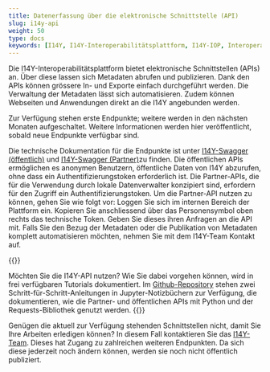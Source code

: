 ```yaml
---
title: Datenerfassung über die elektronische Schnittstelle (API)
slug: i14y-api
weight: 50
type: docs
keywords: [I14Y, I14Y-Interoperabilitätsplattform, I14Y-IOP, Interoperabilität, API, elektronische Schnittstelle, automatisiert, Endpunkte, Swagger, Schweiz]
---
```


Die I14Y-Interoperabilitätsplattform bietet elektronische Schnittstellen (APIs) an. Über diese lassen sich Metadaten abrufen und publizieren. Dank den APIs können grössere In- und Exporte einfach durchgeführt werden. Die Verwaltung der Metadaten lässt sich automatisieren. Zudem können Webseiten und Anwendungen direkt an die I14Y angebunden werden. 

Zur Verfügung stehen erste Endpunkte; weitere werden in den nächsten Monaten aufgeschaltet. Weitere Informationen werden hier veröffentlicht, sobald neue Endpunkte verfügbar sind. 

Die technische Dokumentation für die Endpunkte ist unter [I14Y-Swagger (öffentlich)](https://apiconsole.i14y.admin.ch/publéic/v1/index.html) und [I14Y-Swagger (Partner)](https://apiconsole.i14y.admin.ch/partner/v1/index.html)zu finden. Die öffentlichen APIs ermöglichen es anonymen Benutzern, öffentliche Daten von I14Y abzurufen, ohne dass ein Authentifizierungstoken erforderlich ist. Die Partner-APIs, die für die Verwendung durch lokale Datenverwalter konzipiert sind, erfordern für den Zugriff ein Authentifizierungstoken. Um die Partner-API nutzen zu können, gehen Sie wie folgt vor: Loggen Sie sich im internen Bereich der Plattform ein. Kopieren Sie anschliessend über das Personensymbol oben rechts das technische Token. Geben Sie dieses ihren Anfragen an die API mit. Falls Sie den Bezug der Metadaten oder die Publikation von Metadaten komplett automatisieren möchten, nehmen Sie mit dem I14Y-Team Kontakt auf.  

{{<alert title="Tutorials zur Nutzung der I14Y-API" color="success" >}}

Möchten Sie die I14Y-API nutzen? Wie Sie dabei vorgehen können, wird in frei verfügbaren Tutorials dokumentiert. Im [Github-Repository](https://github.com/I14Y-ch/tutorials) stehen zwei Schritt-für-Schritt-Anleitungen in Jupyter-Notizbüchern zur Verfügung, die dokumentieren, wie die Partner- und öffentlichen APIs mit Python und der Requests-Bibliothek genutzt werden.
{{</alert>}} 

Genügen die aktuell zur Verfügung stehenden Schnittstellen nicht, damit Sie Ihre Arbeiten erledigen können? In diesem Fall kontaktieren Sie das [I14Y-Team](mailto:i14y@bfs.admin.ch). Dieses hat Zugang zu zahlreichen weiteren Endpunkten. Da sich diese jederzeit noch ändern können, werden sie noch nicht öffentlich publiziert. 